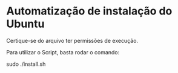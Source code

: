 # Automatização de instalação do Ubuntu

Certique-se do arquivo ter permissões de execução.

Para utilizar o Script, basta rodar o comando:

sudo ./install.sh
